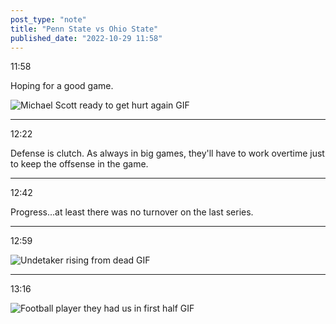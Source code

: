 ```yaml
---
post_type: "note" 
title: "Penn State vs Ohio State"
published_date: "2022-10-29 11:58"
---
```


11:58

Hoping for a good game. 

![Michael Scott ready to get hurt again GIF](https://media.giphy.com/media/GCSIwtwqAMBTq/giphy.gif)

---

12:22

Defense is clutch. As always in big games, they'll have to work overtime just to keep the offsense in the game.

---

12:42

Progress...at least there was no turnover on the last series.

---

12:59

![Undetaker rising from dead GIF](https://media.giphy.com/media/b6iVj3IM54Abm/giphy.gif)

---

13:16

![Football player they had us in first half GIF](https://media.giphy.com/media/y2i2oqWgzh5ioRp4Qa/giphy.gif)
